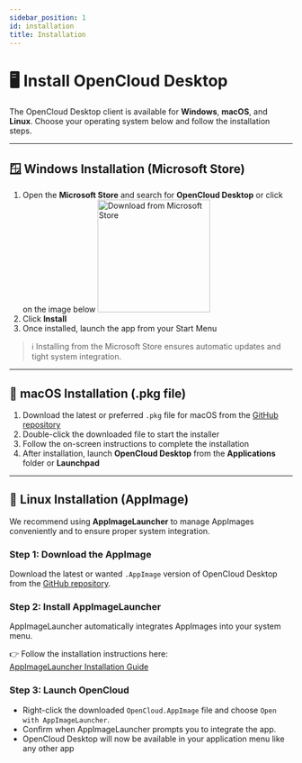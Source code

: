 ```yaml
---
sidebar_position: 1
id: installation
title: Installation
---
```


# 🖥️ Install OpenCloud Desktop

The OpenCloud Desktop client is available for **Windows**, **macOS**, and **Linux**. Choose your operating system below and follow the installation steps.

---

## 🪟 Windows Installation (Microsoft Store)

1. Open the **Microsoft Store** and search for **OpenCloud Desktop** or click on the image below
   <a href="https://apps.microsoft.com/detail/9pbx43hcmldq?mode=direct">
   <img alt="Download from Microsoft Store" src="https://get.microsoft.com/images/en-us%20dark.svg" width="200"/>
   </a>
2. Click **Install**
3. Once installed, launch the app from your Start Menu

> ℹ️ Installing from the Microsoft Store ensures automatic updates and tight system integration.

---

## 🍎 macOS Installation (.pkg file)

1. Download the latest or preferred `.pkg` file for macOS from the [GitHub repository](https://github.com/opencloud-eu/desktop/releases)
2. Double-click the downloaded file to start the installer
3. Follow the on-screen instructions to complete the installation
4. After installation, launch **OpenCloud Desktop** from the **Applications** folder or **Launchpad**

---

## 🐧 Linux Installation (AppImage)

We recommend using **AppImageLauncher** to manage AppImages conveniently and to ensure proper system integration.

### Step 1: Download the AppImage

Download the latest or wanted `.AppImage` version of OpenCloud Desktop from the [GitHub repository](https://github.com/opencloud-eu/desktop/releases).

### Step 2: Install AppImageLauncher

AppImageLauncher automatically integrates AppImages into your system menu.

👉 Follow the installation instructions here:  
[AppImageLauncher Installation Guide](https://github.com/TheAssassin/AppImageLauncher#installation)

### Step 3: Launch OpenCloud

- Right-click the downloaded `OpenCloud.AppImage` file and choose `Open with AppImageLauncher`.
- Confirm when AppImageLauncher prompts you to integrate the app.
- OpenCloud Desktop will now be available in your application menu like any other app
